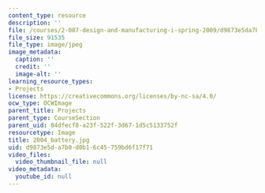 ```yaml
---
content_type: resource
description: ''
file: /courses/2-007-design-and-manufacturing-i-spring-2009/d9873e5da7b0d0b16c45759bd6f17f71_2004_battery.jpg
file_size: 91535
file_type: image/jpeg
image_metadata:
  caption: ''
  credit: ''
  image-alt: ''
learning_resource_types:
- Projects
license: https://creativecommons.org/licenses/by-nc-sa/4.0/
ocw_type: OCWImage
parent_title: Projects
parent_type: CourseSection
parent_uid: 84dfecf8-a23f-522f-3d67-1d5c5133752f
resourcetype: Image
title: 2004_battery.jpg
uid: d9873e5d-a7b0-d0b1-6c45-759bd6f17f71
video_files:
  video_thumbnail_file: null
video_metadata:
  youtube_id: null
---
```

